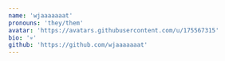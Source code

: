 ```yaml
---
name: 'wjaaaaaaat'
pronouns: 'they/them'
avatar: 'https://avatars.githubusercontent.com/u/175567315'
bio: '💀'
github: 'https://github.com/wjaaaaaaat'
---
```

